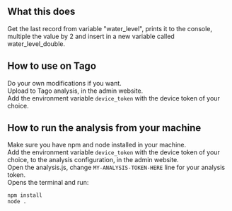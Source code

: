 ## What this does
Get the last record from variable "water\_level", prints it to the console, multiple the value by 2 and insert in a new variable called water_level_double.

## How to use on Tago
Do your own modifications if you want.<br>
Upload to Tago analysis, in the admin website.<br>
Add the environment variable `device_token` with the device token of your choice.

## How to run the analysis from your machine  
Make sure you have npm and node installed in your machine.<br>
Add the environment variable `device_token` with the device token of your choice, to the analysis configuration, in the admin website.<br>
Open the analysis.js, change `MY-ANALYSIS-TOKEN-HERE` line for your analysis token.<br>
Opens the terminal and run:

`npm install`<br>
`node .`


